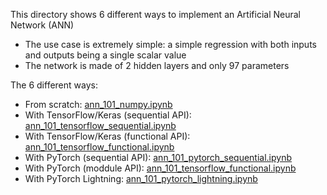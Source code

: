 This directory shows 6 different ways to implement an Artificial Neural Network (ANN)
* The use case is extremely simple: a simple regression with both inputs and outputs being a single scalar value
* The network is made of 2 hidden layers and only 97 parameters

The 6 different ways:
* From scratch: [ann_101_numpy.ipynb](ann_101_numpy.ipynb)
* With TensorFlow/Keras (sequential API): [ann_101_tensorflow_sequential.ipynb](ann_101_tensorflow_sequential.ipynb)
* With TensorFlow/Keras (functional API): [ann_101_tensorflow_functional.ipynb](ann_101_tensorflow_functional.ipynb)
* With PyTorch (sequential API): [ann_101_pytorch_sequential.ipynb](ann_101_pytorch_sequential.ipynb)
* With PyTorch (moddule API): [ann_101_tensorflow_functional.ipynb](ann_101_pytorch_module.ipynb)
* With PyTorch Lightning: [ann_101_pytorch_lightning.ipynb](ann_101_pytorch_lightning.ipynb)
